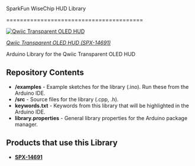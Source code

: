 SparkFun WiseChip HUD Library

========================================

[![Qwiic Transparent OLED HUD](https://cdn.sparkfun.com/r/600-600/assets/parts/1/2/8/9/7/20180420_111849.jpg)](https://www.sparkfun.com/products/14691)

[*Qwiic Transparent OLED HUD (SPX-14691)*](https://www.sparkfun.com/products/14691)

Arduino Library for the Qwiic Transparent OLED HUD

Repository Contents
-------------------

* **/examples** - Example sketches for the library (.ino). Run these from the Arduino IDE. 
* **/src** - Source files for the library (.cpp, .h).
* **keywords.txt** - Keywords from this library that will be highlighted in the Arduino IDE. 
* **library.properties** - General library properties for the Arduino package manager. 

Products that use this Library 
---------------------------------

* **[SPX-14691](https://www.sparkfun.com/products/14691)**
